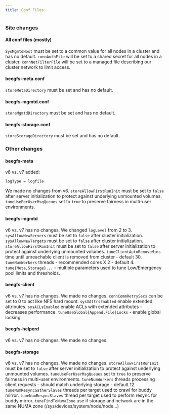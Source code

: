 ```yaml
---
title: Conf Files
---
```


### Site changes

#### All conf files (mostly)
`SysMgmtdHost` must be set to a common value for all nodes in a cluster and has no default.
`connAuthFile` will be set to a shared secret for all nodes in a cluster.
`connNetFilterFile` will be set to a managed file describing our cluster network to limit access.

#### beegfs-meta.conf
`storeMetaDirectory` must be set and has no default.

#### beegfs-mgmtd.conf
`storeMgmtdDirectory` must be set and has no default.

#### beegfs-storage.conf
`storeStorageDirectory` must be set and has no default.

### Other changes

#### beegfs-meta
v6 vs. v7 added:
```
logType = logfile
```
We made no changes from v6.
`storeAllowFirstRunInit` must be set to `false` after server initialization to protect against underlying unmounted volumes.
`tuneUsePerUserMsgQueues` set to `true` to preserve fairness in multi-user environments.

#### beegfs-mgmtd
v6 vs. v7 has no changes.
We changed `logLevel` from 2 to 3.
`sysAllowNewServers` must be set to `false` after cluster initialization.
`sysAllowNewTargets` must be set to `false` after cluster initialization.
`storeAllowFirstRunInit` must be set to `false` after server initialization to protect against underlying unmounted volumes.
`tuneClientAutoRemoveMins` time until unreachable client is removed from cluster - default 30.
`tuneNumWorkers` threads - recommended cores X 2 - default 4.
`tune{Meta,Storage}...` - multiple parameters used to tune Low/Emergency pool limits and thresholds.

#### beegfs-client
v6 vs. v7 has no changes.
We made no changes.
`connCommRetrySecs` can be set to 0 to act like NFS hard mount.
`sysXAttrsEnabled` enable extended attributes.
`sysACLsEnabled` enable ACLs with extended attributes - decreases performance.
`tuneUseGlobal{Append,File}Locks` - enable global locking.

#### beegfs-helperd
v6 vs. v7 has no changes.
We made no changes.

#### beegfs-storage
v6 vs. v7 has no changes.
We made no changes.
`storeAllowFirstRunInit` must be set to `false` after server initialization to protect against underlying unmounted volumes.
`tuneUsePerUserMsgQueues` set to `true` to preserve fairness in multi-user environments.
`tuneNumWorkers` threads processing client requests - should match underlying storage - default 12.
`tuneNumResyncGatherSlaves` threads per target used to crawl for buddy mirror.
`tuneNumResyncSlaves` thread per target used to perform resync for buddy mirror.
`tuneFindToNumaZone` use if storage and network are in the same NUMA zone (/sys/devices/system/node/node...)
